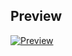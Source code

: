 
## Preview

[![Preview](https://i.ibb.co/cbNCm6r/site-screenshot.png)](https://studiomix.000webhostapp.com/#/)
